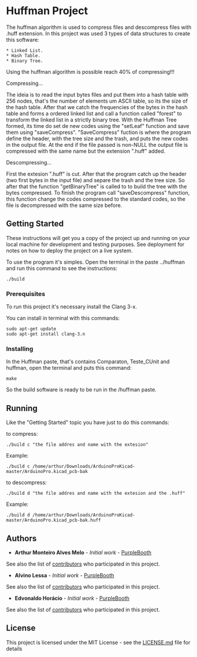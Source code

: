 # Huffman Project

The huffman algorithm is used to compress files and descompress files with .huff extension. In this project was used 3 types of data structures to create this software:

    * Linked List.
    * Hash Table.
    * Binary Tree.

Using the huffman algorithm is possible reach 40% of compressing!!!

Compressing...

  The ideia is to read the input bytes files and put them into a hash table with 256 nodes, that's the number of elements um ASCII table, so its the size of the hash table. After that we catch the frequencies of the bytes in the hash table and forms a ordered linked list and call a function called "forest" to transform the linked list in a strictly binary tree. With the Huffman Tree formed, its time do set de new codes using the "setLeaf" function and save them using "saveCompress".
    "SaveCompress" fuction is where the program define the header, with the tree size and the trash, and puts the new codes in the output file.
    At the end if the file passed is non-NULL the output file is compressed with the same name but the extension ".huff" added.

Descompressing...

   First the extesion ".huff" is cut. After that the program catch up the header (two first bytes in the input file) and separe the trash and the tree size.
    So after that the function "getBinaryTree" is called to to build the tree with the bytes compressed.
    To finish the program call "saveDescompress" function, this function change the codes compressed to the standard codes, so the file is decompressed with the same size before.

## Getting Started

These instructions will get you a copy of the project up and running on your local machine for development and testing purposes. See deployment for notes on how to deploy the project on a live system.

To use the program it's simples. Open the terminal in the paste ../huffman and run this command to see the instructions:

```
./build
```

### Prerequisites

To run this project it's necessary install the Clang 3-x.

You can install in terminal with this commands:

```
sudo apt-get update
sudo apt-get install clang-3.n
```

### Installing

In the Huffman paste, that's contains Comparaton, Teste_CUnit and huffman, open the terminal and puts this command:

```
make
```

So the build software is ready to be run in the /huffman paste.

## Running 

Like the "Getting Started" topic you have just to do this commands:

to compress:

```
./build c "the file addres and name with the extesion"
```
Example:

```
./build c /home/arthur/Downloads/ArduinoProKicad-master/ArduinoPro.kicad_pcb-bak
```

to descompress:
```
./build d "the file addres and name with the extesion and the .huff"
```

Example:

```
./build d /home/arthur/Downloads/ArduinoProKicad-master/ArduinoPro.kicad_pcb-bak.huff
```

## Authors

* **Arthur Monteiro Alves Melo** - *Initial work* - [PurpleBooth](https://github.com/PurpleBooth)

See also the list of [contributors](https://github.com/your/project/contributors) who participated in this project.

* **Alvino Lessa** - *Initial work* - [PurpleBooth](https://github.com/PurpleBooth)

See also the list of [contributors](https://github.com/your/project/contributors) who participated in this project.

* **Edvonaldo Horácio** - *Initial work* - [PurpleBooth](https://github.com/PurpleBooth)

See also the list of [contributors](https://github.com/your/project/contributors) who participated in this project.

## License

This project is licensed under the MIT License - see the [LICENSE.md](LICENSE.md) file for details
